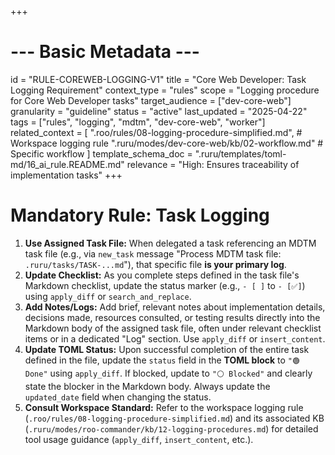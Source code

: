 +++
# --- Basic Metadata ---
id = "RULE-COREWEB-LOGGING-V1"
title = "Core Web Developer: Task Logging Requirement"
context_type = "rules"
scope = "Logging procedure for Core Web Developer tasks"
target_audience = ["dev-core-web"]
granularity = "guideline"
status = "active"
last_updated = "2025-04-22"
tags = ["rules", "logging", "mdtm", "dev-core-web", "worker"]
related_context = [
    ".roo/rules/08-logging-procedure-simplified.md", # Workspace logging rule
    ".ruru/modes/dev-core-web/kb/02-workflow.md" # Specific workflow
    ]
template_schema_doc = ".ruru/templates/toml-md/16_ai_rule.README.md"
relevance = "High: Ensures traceability of implementation tasks"
+++

# Mandatory Rule: Task Logging

1.  **Use Assigned Task File:** When delegated a task referencing an MDTM task file (e.g., via `new_task` message "Process MDTM task file: `.ruru/tasks/TASK-...md`"), that specific file **is your primary log**.
2.  **Update Checklist:** As you complete steps defined in the task file's Markdown checklist, update the status marker (e.g., `- [ ]` to `- [✅]`) using `apply_diff` or `search_and_replace`.
3.  **Add Notes/Logs:** Add brief, relevant notes about implementation details, decisions made, resources consulted, or testing results directly into the Markdown body of the assigned task file, often under relevant checklist items or in a dedicated "Log" section. Use `apply_diff` or `insert_content`.
4.  **Update TOML Status:** Upon successful completion of the entire task defined in the file, update the `status` field in the **TOML block** to `"🟢 Done"` using `apply_diff`. If blocked, update to `"⚪ Blocked"` and clearly state the blocker in the Markdown body. Always update the `updated_date` field when changing the status.
5.  **Consult Workspace Standard:** Refer to the workspace logging rule (`.roo/rules/08-logging-procedure-simplified.md`) and its associated KB (`.ruru/modes/roo-commander/kb/12-logging-procedures.md`) for detailed tool usage guidance (`apply_diff`, `insert_content`, etc.).